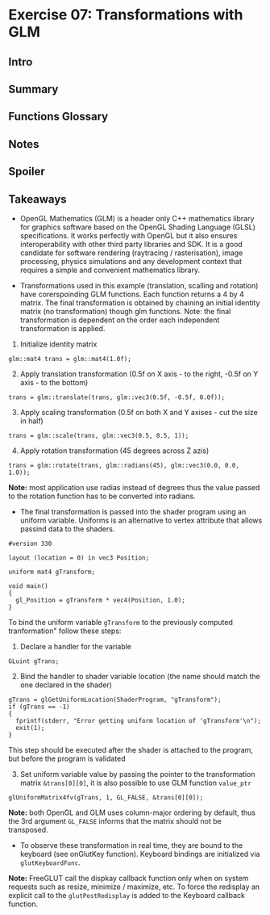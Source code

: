 # Exercise 07: Transformations with GLM

## Intro

## Summary

## Functions Glossary

## Notes

## Spoiler

## Takeaways

* OpenGL Mathematics (GLM) is a header only C++ mathematics library for graphics software based on the OpenGL Shading Language (GLSL) specifications. It works perfectly with OpenGL but it also ensures interoperability with other third party libraries and SDK. It is a good candidate for software rendering (raytracing / rasterisation), image processing, physics simulations and any development context that requires a simple and convenient mathematics library.

* Transformations used in this example (translation, scalling and rotation) have corerspoinding GLM functions. Each function returns a 4 by 4 matrix. The final transformation is obtained by chaining an initial identity matrix (no transformation) though glm functions. Note: the final transformation is dependent on the order each independent transformation is applied.
1. Initialize identity matrix
```
glm::mat4 trans = glm::mat4(1.0f);
```
2. Apply translation transformation (0.5f on X axis - to the right, -0.5f on Y axis - to the bottom)
```
trans = glm::translate(trans, glm::vec3(0.5f, -0.5f, 0.0f));
```
3. Apply scaling transformation (0.5f on both X and Y axises - cut the size in half)
```
trans = glm::scale(trans, glm::vec3(0.5, 0.5, 1));
```
4. Apply rotation transformation (45 degrees across Z azis)
```
trans = glm::rotate(trans, glm::radians(45), glm::vec3(0.0, 0.0, 1.0));
```
**Note:** most application use radias instead of degrees thus the value passed to the rotation function has to be converted into radians.

* The final transformation is passed into the shader program using an uniform variable. Uniforms is an alternative to vertex attribute that allows passind data to the shaders.
```
#version 330

layout (location = 0) in vec3 Position;

uniform mat4 gTransform;

void main()
{
  gl_Position = gTransform * vec4(Position, 1.0);
}
```
To bind the uniform variable `gTransform` to the previously computed tranformation" follow these steps:
1. Declare a handler for the variable
```
GLuint gTrans;
```
2. Bind the handler to shader variable location (the name should match the one declared in the shader)
```
gTrans = glGetUniformLocation(ShaderProgram, "gTransform");
if (gTrans == -1)
{
  fprintf(stderr, "Error getting uniform location of 'gTransform'\n");
  exit(1);
}
```
This step should be executed after the shader is attached to the program, but before the program is validated

3. Set uniform variable value by passing the pointer to the transformation matrix `&trans[0][0]`, it is also possible to use GLM function `value_ptr`
```
glUniformMatrix4fv(gTrans, 1, GL_FALSE, &trans[0][0]);
```
**Note:** both OpenGL and GLM uses column-major ordering by default, thus the 3rd argument `GL_FALSE` informs that the matrix should not be transposed.

* To observe these transformation in real time, they are bound to the keyboard (see onGlutKey function). Keyboard bindings are initialized via `glutKeyboardFunc`.

**Note:** FreeGLUT call the dispkay callback function only when on system requests such as resize, minimize / maximize, etc. To force the redisplay an explicit call to the `glutPostRedisplay` is added to the Keyboard callback function.